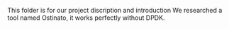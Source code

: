 This folder is for our project discription and introduction
We researched a tool named Ostinato, it works perfectly without DPDK.
